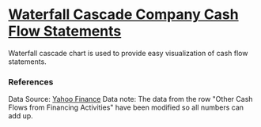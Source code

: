 # [Waterfall Cascade Company Cash Flow Statements](https://zhenmao.github.io/waterfall-cash-flow/)

Waterfall cascade chart is used to provide easy visualization of cash flow statements.

### References
Data Source: [Yahoo Finance](https://finance.yahoo.com/quote/AAPL/cash-flow?p=AAPL)
Data note: The data from the row "Other Cash Flows from Financing Activities" have been modified so all numbers can add up.